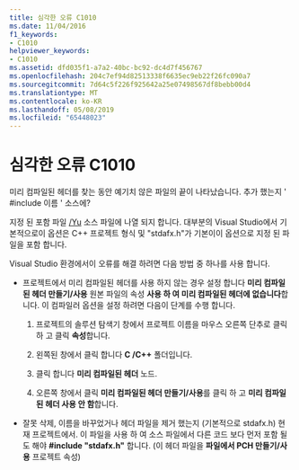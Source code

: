 ```yaml
---
title: 심각한 오류 C1010
ms.date: 11/04/2016
f1_keywords:
- C1010
helpviewer_keywords:
- C1010
ms.assetid: dfd035f1-a7a2-40bc-bc92-dc4d7f456767
ms.openlocfilehash: 204c7ef94d82513338f6635ec9eb22f26fc090a7
ms.sourcegitcommit: 7d64c5f226f925642a25e07498567df8bebb00d4
ms.translationtype: MT
ms.contentlocale: ko-KR
ms.lasthandoff: 05/08/2019
ms.locfileid: "65448023"
---
```

# <a name="fatal-error-c1010"></a>심각한 오류 C1010

미리 컴파일된 헤더를 찾는 동안 예기치 않은 파일의 끝이 나타났습니다. 추가 했는지 ' #include 이름 ' 소스에?

지정 된 포함 파일 [/Yu](../../build/reference/yu-use-precompiled-header-file.md) 소스 파일에 나열 되지 합니다.  대부분의 Visual Studio에서 기본적으로이 옵션은 C++ 프로젝트 형식 및 "stdafx.h"가 기본이이 옵션으로 지정 된 파일을 포함 합니다.

Visual Studio 환경에서이 오류를 해결 하려면 다음 방법 중 하나를 사용 합니다.

- 프로젝트에서 미리 컴파일된 헤더를 사용 하지 않는 경우 설정 합니다 **미리 컴파일된 헤더 만들기/사용** 원본 파일의 속성 **사용 하 여 미리 컴파일된 헤더에 없습니다**합니다. 이 컴파일러 옵션을 설정 하려면 다음이 단계를 수행 합니다.

   1. 프로젝트의 솔루션 탐색기 창에서 프로젝트 이름을 마우스 오른쪽 단추로 클릭 하 고 클릭 **속성**합니다.

   1. 왼쪽된 창에서 클릭 합니다 **C /C++**  폴더입니다.

   1. 클릭 합니다 **미리 컴파일된 헤더** 노드.

   1. 오른쪽 창에서 클릭 **미리 컴파일된 헤더 만들기/사용**를 클릭 하 고 **미리 컴파일된 헤더 사용 안 함**합니다.

- 잘못 삭제, 이름을 바꾸었거나 헤더 파일을 제거 했는지 (기본적으로 stdafx.h) 현재 프로젝트에서. 이 파일을 사용 하 여 소스 파일에서 다른 코드 보다 먼저 포함 될도 해야 **#include "stdafx.h"** 합니다. (이 헤더 파일을 **파일에서 PCH 만들기/사용** 프로젝트 속성)